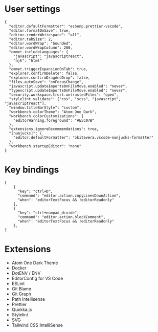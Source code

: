 # User settings
```
{
  "editor.defaultFormatter": "esbenp.prettier-vscode",
  "editor.formatOnSave": true,
  "editor.renderWhitespace": "all",
  "editor.tabSize": 2,
  "editor.wordWrap": "bounded",
  "editor.wordWrapColumn": 200,
  "emmet.includeLanguages": {
    "javascript": "javascriptreact",
    "njk": "html"
  },
  "emmet.triggerExpansionOnTab": true,
  "explorer.confirmDelete": false,
  "explorer.confirmDragAndDrop": false,
  "files.autoSave": "onFocusChange",
  "javascript.updateImportsOnFileMove.enabled": "never",
  "typescript.updateImportsOnFileMove.enabled": "never",
  "security.workspace.trust.untrustedFiles": "open",
  "stylelint.validate": ["css", "scss", "javascript", "javascriptreact"],
  "window.titleBarStyle": "custom",
  "workbench.colorTheme": "Atom One Dark",
  "workbench.colorCustomizations": {
    "editorWarning.foreground": "#E5C07B"
  },
  "extensions.ignoreRecommendations": true,
  "[nunjucks]": {
    "editor.defaultFormatter": "okitavera.vscode-nunjucks-formatter"
  },
  "workbench.startupEditor": "none"
}
```

# Key bindings
```
[
    {
      "key": "ctrl+D",
      "command": "editor.action.copyLinesDownAction",
      "when": "editorTextFocus && !editorReadonly"
    },
    {
      "key": "ctrl+numpad_divide",
      "command": "editor.action.blockComment",
      "when": "editorTextFocus && !editorReadonly"
    },
]
```

# Extensions
* Atom One Dark Theme
* Docker
* DotENV / ENV
* EditorConfig for VS Code
* ESLint
* Git Blame
* Git Graph
* Path Intellisense
* Prettier
* Quokka.js
* Stylelint
* SVG
* Tailwind CSS IntelliSense
